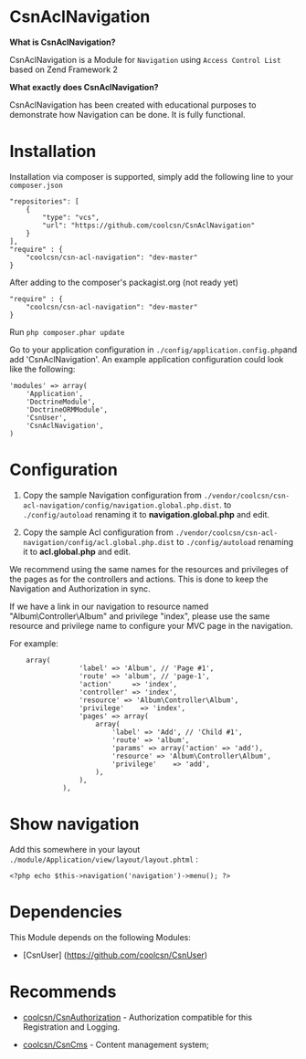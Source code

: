 CsnAclNavigation
=======

**What is CsnAclNavigation?**

CsnAclNavigation is a Module for ```Navigation``` using ```Access Control List``` based on Zend Framework 2

**What exactly does CsnAclNavigation?**

CsnAclNavigation has been created with educational purposes to demonstrate how Navigation can be done. It is fully functional.

Installation
============

Installation via composer is supported, simply add the following line to your ```composer.json```

```
"repositories": [
	{
		"type": "vcs",
		"url": "https://github.com/coolcsn/CsnAclNavigation"
	}
],
"require" : {
    "coolcsn/csn-acl-navigation": "dev-master"
}
```

After adding to the composer's packagist.org (not ready yet)

```
"require" : {
    "coolcsn/csn-acl-navigation": "dev-master"
}
```
Run ```php composer.phar update```

Go to your application configuration in ```./config/application.config.php```and add 'CsnAclNavigation'.
An example application configuration could look like the following:

```
'modules' => array(
    'Application',
	'DoctrineModule',
    'DoctrineORMModule',
    'CsnUser',
    'CsnAclNavigation',
)
```

Configuration
=============
1. Copy the sample Navigation configuration from `./vendor/coolcsn/csn-acl-navigation/config/navigation.global.php.dist`. to `./config/autoload` renaming it to **navigation.global.php** and edit.

2. Copy the sample Acl configuration from `./vendor/coolcsn/csn-acl-navigation/config/acl.global.php.dist` to `./config/autoload` renaming it to **acl.global.php** and edit.

We recommend using the same names for the resources and privileges of the pages as for the controllers and actions. This is done to keep the Navigation and Authorization in sync.

If we have a link in our navigation to resource named "Album\Controller\Album" and privilege "index", please use the same resource and privilege name to configure your MVC page in the navigation.

For example:

```
	array(
                 'label' => 'Album', // 'Page #1',
                 'route' => 'album', // 'page-1',
				 'action'     => 'index',
				 'controller' => 'index',
				 'resource'	=> 'Album\Controller\Album',
				 'privilege'	=> 'index',
                 'pages' => array(
                     array(
                         'label' => 'Add', // 'Child #1',
                         'route' => 'album',
						 'params' => array('action' => 'add'),
						 'resource'	=> 'Album\Controller\Album',
						 'privilege'	=> 'add',
                     ),
                 ),
             ),
```

Show navigation
=============

Add this somewhere in your layout `./module/Application/view/layout/layout.phtml` :
```
<?php echo $this->navigation('navigation')->menu(); ?>
```

Dependencies
==========

This Module depends on the following Modules:

 - [CsnUser] (https://github.com/coolcsn/CsnUser)

Recommends
==========

- [coolcsn/CsnAuthorization](https://github.com/coolcsn/CsnAuthorization) - Authorization compatible for this Registration and Logging.

- [coolcsn/CsnCms](https://github.com/coolcsn/CsnCms) - Content management system;